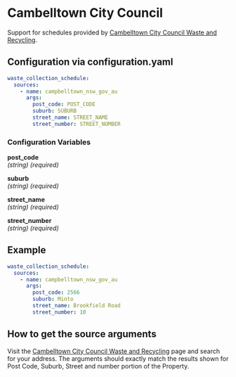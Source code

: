 # Cambelltown City Council

Support for schedules provided by [Cambelltown City Council Waste and Recycling](https://www.campbelltown.nsw.gov.au/ServicesandFacilities/WasteandRecycling).

## Configuration via configuration.yaml

```yaml
waste_collection_schedule:
  sources:
    - name: campbelltown_nsw_gov_au
      args:
        post_code: POST_CODE
        suburb: SUBURB
        street_name: STREET_NAME
        street_number: STREET_NUMBER
```

### Configuration Variables

**post_code**<br>
*(string) (required)*

**suburb**<br>
*(string) (required)*

**street_name**<br>
*(string) (required)*

**street_number**<br>
*(string) (required)*

## Example

```yaml
waste_collection_schedule:
  sources:
    - name: campbelltown_nsw_gov_au
      args:
        post_code: 2566
        suburb: Minto
        street_name: Brookfield Road
        street_number: 10
```

## How to get the source arguments

Visit the [Cambelltown City Council Waste and Recycling](https://www.campbelltown.nsw.gov.au/ServicesandFacilities/WasteandRecycling) page and search for your address. The arguments should exactly match the results shown for Post Code, Suburb, Street and number portion of the Property.
